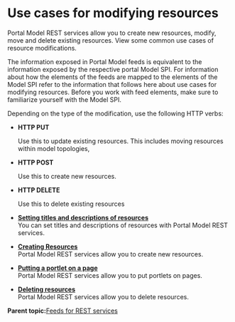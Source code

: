 # Use cases for modifying resources

Portal Model REST services allow you to create new resources, modify, move and delete existing resources. View some common use cases of resource modifications.

The information exposed in Portal Model feeds is equivalent to the information exposed by the respective portal Model SPI. For information about how the elements of the feeds are mapped to the elements of the Model SPI refer to the information that follows here about use cases for modifying resources. Before you work with feed elements, make sure to familiarize yourself with the Model SPI.

Depending on the type of the modification, use the following HTTP verbs:

-   **HTTP PUT**

    Use this to update existing resources. This includes moving resources within model topologies,

-   **HTTP POST**

    Use this to create new resources.

-   **HTTP DELETE**

    Use this to delete existing resources


-   **[Setting titles and descriptions of resources](../dev/rest_feed_set_ttldscr.md)**  
You can set titles and descriptions of resources with Portal Model REST services.
-   **[Creating Resources](../dev/rest_feed_crt_resrcs.md)**  
Portal Model REST services allow you to create new resources.
-   **[Putting a portlet on a page](../dev/rest_feed_pt_ptltnpg.md)**  
Portal Model REST services allow you to put portlets on pages.
-   **[Deleting resources](../dev/rest_feed_del_resrc.md)**  
Portal Model REST services allow you to delete resources.

**Parent topic:**[Feeds for REST services](../dev/rest_feed.md)

